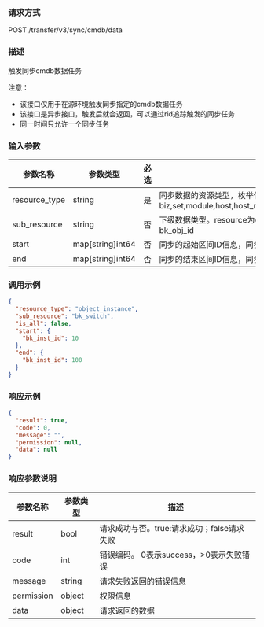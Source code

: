 ### 请求方式

POST /transfer/v3/sync/cmdb/data

### 描述

触发同步cmdb数据任务

注意：

- 该接口仅用于在源环境触发同步指定的cmdb数据任务
- 该接口是异步接口，触发后就会返回，可以通过rid追踪触发的同步任务
- 同一时间只允许一个同步任务

### 输入参数

| 参数名称          | 参数类型             | 必选 | 描述                                                                                                 |
|---------------|------------------|----|----------------------------------------------------------------------------------------------------|
| resource_type | string           | 是  | 同步数据的资源类型，枚举值：biz,set,module,host,host_relation,object_instance,inst_asst,service_instance,process |
| sub_resource  | string           | 否  | 下级数据类型。resource为object_instance和inst_asst时代表需要同步的模型的bk_obj_id                                      |
| start         | map[string]int64 | 否  | 同步的起始区间ID信息，同步的数据不包含该ID代表的数据                                                                       |
| end           | map[string]int64 | 否  | 同步的结束区间ID信息，同步的数据包含该ID代表的数据                                                                        |

### 调用示例

```json
{
  "resource_type": "object_instance",
  "sub_resource": "bk_switch",
  "is_all": false,
  "start": {
    "bk_inst_id": 10
  },
  "end": {
    "bk_inst_id": 100
  }
}
```

### 响应示例

```json
{
  "result": true,
  "code": 0,
  "message": "",
  "permission": null,
  "data": null
}
```

### 响应参数说明

| 参数名称       | 参数类型   | 描述                         |
|------------|--------|----------------------------|
| result     | bool   | 请求成功与否。true:请求成功；false请求失败 |
| code       | int    | 错误编码。 0表示success，>0表示失败错误  |
| message    | string | 请求失败返回的错误信息                |
| permission | object | 权限信息                       |
| data       | object | 请求返回的数据                    |
